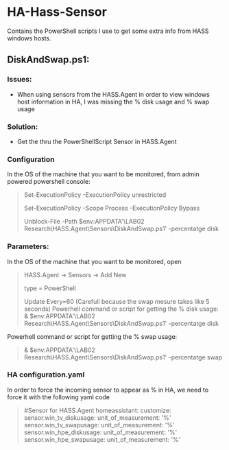 # HA-Hass-Sensor
Contains the PowerShell scripts I use to get some extra info from HASS windows hosts.
## DiskAndSwap.ps1:
### Issues:
- When using sensors from the HASS.Agent in order to view windows host information in HA, I was missing the % disk usage and % swap usage

### Solution:
- Get the thru the PowerShellScript Sensor in HASS.Agent

### Configuration
In the OS of the machine that you want to be monitored, from admin powered powershell console:
>Set-ExecutionPolicy -ExecutionPolicy unrestricted
>
>Set-ExecutionPolicy -Scope Process -ExecutionPolicy Bypass
>
>Unblock-File -Path $env:APPDATA'\LAB02 Research\HASS.Agent\Sensors\DiskAndSwap.ps1' -percentatge disk

### Parameters:
In the OS of the machine that you want to be monitored, open 
>HASS.Agent -> Sensors -> Add New
>
>type = PowerShell
>
>Update Every=60
>(Carefull because the swap mesure takes like 5 seconds)
Powerhell command or script for getting the % disk usage: 
> & $env:APPDATA'\LAB02 Research\HASS.Agent\Sensors\DiskAndSwap.ps1' -percentatge disk

Powerhell command or script for getting the % swap usage: 
> & $env:APPDATA'\LAB02 Research\HASS.Agent\Sensors\DiskAndSwap.ps1' -percentatge swap

### HA configuration.yaml
In order to force the incoming sensor to appear as % in HA, we need to force it with the following yaml code
>#Sensor for HASS.Agent
>homeassistant:
>    customize:
>        sensor.win_tv_diskusage:
>            unit_of_measurement: '%'
>        sensor.win_tv_swapusage:
>            unit_of_measurement: '%'
>        sensor.win_hpe_diskusage:
>            unit_of_measurement: '%'
>        sensor.win_hpe_swapusage:
>            unit_of_measurement: '%'

